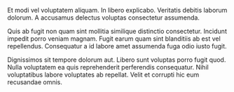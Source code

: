 Et modi vel voluptatem aliquam. In libero explicabo. Veritatis debitis laborum dolorum. A accusamus delectus voluptas consectetur assumenda.
 Quis ab fugit non quam sint mollitia similique distinctio consectetur. Incidunt impedit porro veniam magnam. Fugit earum quam sint blanditiis ab est vel repellendus. Consequatur a id labore amet assumenda fuga odio iusto fugit.
 Dignissimos sit tempore dolorum aut. Libero sunt voluptas porro fugit quod. Nulla voluptatem ea quis reprehenderit perferendis consequatur. Nihil voluptatibus labore voluptates ab repellat. Velit et corrupti hic eum recusandae omnis.